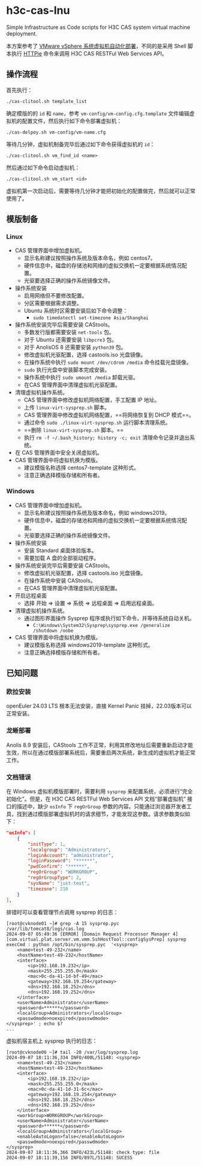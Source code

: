 # h3c-cas-lnu

Simple Infrastructure as Code scripts for H3C CAS system virtual machine deployment.

本方案参考了 [VMware vSphere 系统虚拟机自动化部署](https://segmentfault.com/a/1190000042686820)，不同的是采用 Shell 脚本执行 [HTTPie](https://httpie.io/) 命令来调用 H3C CAS RESTFul Web Services API。

## 操作流程

首先执行：

```
./cas-clitool.sh template_list
```

确定模版的的 `id` 和 `name`，参考 `vm-config/vm-config.cfg.template` 文件编辑虚拟机的配置文件，然后执行如下命令部署虚拟机：

```
./cas-delpoy.sh vm-config/vm-name.cfg
```

等待几分钟，虚拟机制备完毕后通过如下命令获得虚拟机的 `id`：

```
./cas-clitool.sh vm_find_id <name>
```

然后通过如下命令启动虚拟机：

```
./cas-clitool.sh vm_start <id>
```

虚拟机第一次启动后，需要等待几分钟才能把初始化的配置做完，然后就可以正常使用了。

## 模版制备

### Linux 

- CAS 管理界面中增加虚拟机。
	- 显示名称建议按照操作系统及版本命名，例如 centos7。
	- 硬件信息中，磁盘的存储池和网络的虚拟交换机一定要根据系统情况配置。
	- 光驱要选择正确的操作系统镜像文件。
- 操作系统安装
	- 启用网络但不要修改配置。
	- 分区需要根据需求调整。
	- Ubuntu 系统时区需要安装后如下命令调整：
		- `sudo timedatectl set-timezone Asia/Shanghai`
- 操作系统安装完毕后需要安装 CAStools。
	- 多数发行版都需要安装 `net-tools` 包。
	- 对于 Ubuntu 还需要安装 `libpcre3` 包。
	- 对于 AnolisOS 8 还需要安装 `python39` 包。
	- 修改虚拟机光驱配置，选择 castools.iso 光盘镜像。
	- 在操作系统中执行 `sudo mount /dev/cdrom /media` 命令挂载光盘镜像。
	- `sudo` 执行光盘中安装脚本完成安装。
	- 操作系统中执行 `sudo umount /media` 卸载光驱。
	- 在CAS 管理界面中清理虚拟机光驱配置。
- 清理虚拟机操作系统。
	- CAS 管理界面中修改虚拟机网络配置，手工配置 IP 地址。
	- 上传 `linux-virt-sysprep.sh` 脚本。
	- CAS 管理界面中修改虚拟机网络配置，==将网络恢复到 DHCP 模式==。
	- 通过命令  `sudo ./linux-virt-sysprep.sh` 运行脚本清理系统。
	- ==删除 `linux-virt-sysprep.sh` 脚本。==
	- 执行 `rm -f ~/.bash_history; history -c; exit` 清理命令记录并退出系统。
- 在 CAS 管理界面中安全关闭虚拟机。
- CAS 管理界面中将虚拟机换为模版。
	- 建议模版名称选择 centos7-template 这种形式。
	- 注意正确选择模版存储和所有者。

### Windows

- CAS 管理界面中增加虚拟机。
	- 显示名称建议按照操作系统及版本命名，例如 windows2019。
	- 硬件信息中，磁盘的存储池和网络的虚拟交换机一定要根据系统情况配置。
	- 光驱要选择正确的操作系统镜像文件。
- 操作系统安装
	- 安装 Standard 桌面体验版本。
	- 需要加载 A 盘的全部驱动程序。
- 操作系统安装完毕后需要安装 CAStools。
	- 修改虚拟机光驱配置，选择 castools.iso 光盘镜像。
	- 在操作系统中安装 CAStools。
	- 在CAS 管理界面中清理虚拟机光驱配置。
- 开启远程桌面
	- 选择 开始 => 设置 => 系统 => 远程桌面 => 启用远程桌面。
- 清理虚拟机操作系统。
	- 通过图形界面操作 Sysprep 程序或执行如下命令，并等待系统自动关机。
		- `C:\Windows\System32\Sysprep\sysprep.exe /generalize /shutdown /oobe` 
- CAS 管理界面中将虚拟机换为模版。
	- 建议模版名称选择 windows2019-template 这种形式。
	- 注意正确选择模版存储和所有者。

## 已知问题

### 欧拉安装

openEuler 24.03 LTS 根本无法安装，直接 Kernel Panic 挂掉，22.03版本可以正常安装。

### 龙蜥部署

Anolis 8.9 安装后，CAStools 工作不正常，利用其修改地址后需要重新启动才能生效，所以在通过模版部署系统后，需要重启两次系统，新生成的虚拟机才能正常工作。

### 文档错误

在 Windows 虚拟机模版部署时，需要利用 `sysprep` 来配置系统，必须进行“完全初始化”。但是，在 H3C CAS RESTFul Web Services API 文档“部署虚拟机” 接口的描述中，缺少 `osInfo` 下 `regOrGroup` 参数的内容。只能通过浏览器开发者工具，找到通过模版部署虚拟机时的请求细节，才能发现这参数。请求参数类似如下：

```json
"osInfo": [
    {
        "initType": 1,
        "localgroup": "Administrators",
        "loginAccount": "administrator",
        "loginPassword": "******",
        "pwdConfirm": "******",
        "regOrGroup": "WORKGROUP",
        "regOrGroupType": 2,
        "sysName": "just-test",
        "timezone": 210
    }
],
```

排错时可以查看管理节点调用 sysprep 的日志：

```shell-session
[root@cvknode01 ~]# grep -A 15 sysprep.pyc /var/lib/tomcat8/logs/cas.log
2024-09-07 05:49:36 [ERROR] [Domain Request Processor Manager 4] [com.virtual.plat.server.vm.vmm.SshHostTool::configSysPrep] sysprep execCmd : python /opt/bin/sysprep.pyc  '<sysprep>
    <name>test-49-232</name>
    <hostName>test-49-232</hostName>
    <interface>
        <ip>192.168.19.232</ip>
        <mask>255.255.255.0</mask>
        <mac>0c-da-41-1d-bf-49</mac>
        <gateway>192.168.19.254</gateway>
        <dns>192.168.18.252</dns>
        <dns>192.168.19.252</dns>
    </interface>
    <userName>Administrator</userName>
    <password>******</password>
    <localGroup>Administrators</localGroup>
    <passwdmode>noexpired</passwdmode>
</sysprep>' ; echo $?
...
```

虚拟机宿主机上 sysprep 执行的日志：

```shell-session
[root@cvknode06 ~]# tail -20 /var/log/sysprep.log
2024-09-07 18:11:36,334 INFO/400L/51148: <sysprep>
    <name>test-49-232</name>
    <hostName>test-49-232</hostName>
    <interface>
        <ip>192.168.19.232</ip>
        <mask>255.255.255.0</mask>
        <mac>0c-da-41-1d-31-6c</mac>
        <gateway>192.168.19.254</gateway>
        <dns>192.168.18.252</dns>
        <dns>192.168.19.252</dns>
    </interface>
    <workGroup>WORKGROUP</workGroup>
    <userName>Administrator</userName>
    <password>******</password>
    <localGroup>Administrators</localGroup>
    <enableAutoLogon>false</enableAutoLogon>
    <passwdmode>noexpired</passwdmode>
</sysprep>
2024-09-07 18:11:36,366 INFO/423L/51148: check type: file
2024-09-07 18:11:39,156 INFO/897L/51148: SUCESS
```

